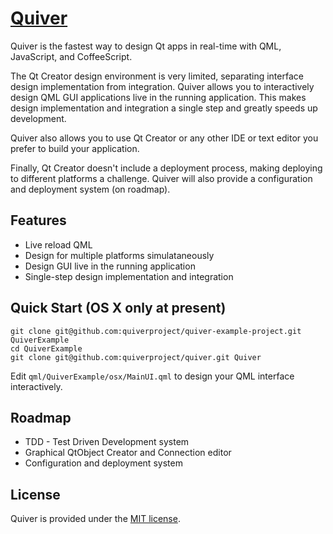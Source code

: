# [Quiver](https://github.com/quiverproject/quiver)

Quiver is the fastest way to design Qt apps in real-time with QML, JavaScript, and CoffeeScript.

The Qt Creator design environment is very limited, separating interface
design implementation from integration.  Quiver allows you to interactively
design QML GUI applications live in the running application.  This makes design
implementation and integration a single step and greatly speeds up development.

Quiver also allows you to use Qt Creator or any other IDE or text editor you
prefer to build your application.

Finally, Qt Creator doesn't include a deployment process, making deploying to different
platforms a challenge. Quiver will also provide a configuration and deployment system (on roadmap).


## Features

*  Live reload QML
*  Design for multiple platforms simulataneously
*  Design GUI live in the running application
*  Single-step design implementation and integration


## Quick Start (OS X only at present)

```
git clone git@github.com:quiverproject/quiver-example-project.git QuiverExample
cd QuiverExample
git clone git@github.com:quiverproject/quiver.git Quiver
```


Edit `qml/QuiverExample/osx/MainUI.qml` to design your QML interface interactively.


## Roadmap

* TDD - Test Driven Development system
* Graphical QtObject Creator and Connection editor
* Configuration and deployment system


## License

Quiver is provided under the [MIT license](https://github.com/quiverproject/quiver/blob/master/LICENSE.md).

